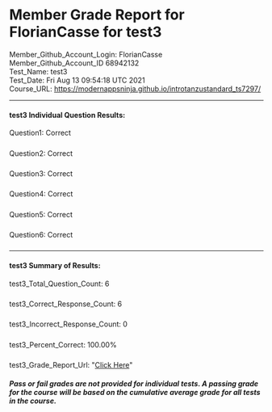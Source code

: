 # Member Grade Report for FlorianCasse for test3  
   
Member_Github_Account_Login: FlorianCasse  
Member_Github_Account_ID 68942132  
Test_Name: test3  
Test_Date: Fri Aug 13 09:54:18 UTC 2021  
Course_URL: https://modernappsninja.github.io/introtanzustandard_ts7297/  
   
---  
#### test3 Individual Question Results:  
Question1: Correct  
#####  
Question2: Correct  
#####  
Question3: Correct  
#####  
Question4: Correct  
#####  
Question5: Correct  
#####  
Question6: Correct  
#####  
---  
#### test3 Summary of Results:  
test3_Total_Question_Count: 6  
#####  
test3_Correct_Response_Count: 6  
#####  
test3_Incorrect_Response_Count: 0  
#####  
test3_Percent_Correct: 100.00%  
#####  
test3_Grade_Report_Url: "[Click Here](https://github.com/modernappsninjas/FlorianCasse/blob/main/static/userdata/courses/introtanzustandard_ts7297/grade_report.pr281.test3.md)"
##### Pass or fail grades are not provided for individual tests. A passing grade for the course will be based on the cumulative average grade for all tests in the course.  
